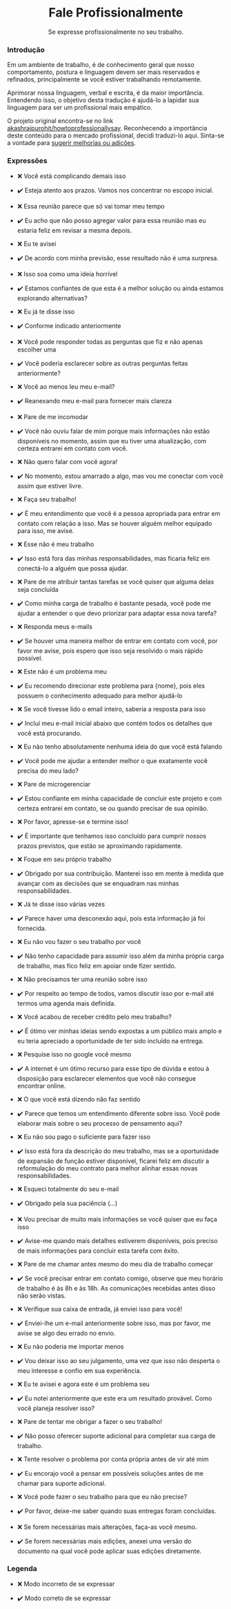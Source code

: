 <div align="center">
  <h1>Fale Profissionalmente</h1>
  <p>Se expresse profissionalmente no seu trabalho.</p>
</div>

### Introdução

Em um ambiente de trabalho, é de conhecimento geral que nosso comportamento, postura e linguagem devem ser mais reservados e refinados, principalmente se você estiver trabalhando remotamente.

Aprimorar nossa linguagem, verbal e escrita, é da maior importância. Entendendo isso, o objetivo desta tradução é ajudá-lo a lapidar sua linguagem para ser um profissional mais empático.

O projeto original encontra-se no link [akashrajpurohit/howtoprofessionallysay](https://github.com/AkashRajpurohit/howtoprofessionallysay). Reconhecendo a importância deste conteúdo para o mercado profissional, decidi traduzi-lo aqui. Sinta-se a vontade para [sugerir melhorias ou adições](CONTRIBUTING.md).

### Expressões

- :x: Você está complicando demais isso

- :heavy_check_mark: Esteja atento aos prazos. Vamos nos concentrar no escopo inicial.

- :x: Essa reunião parece que só vai tomar meu tempo

- :heavy_check_mark: Eu acho que não posso agregar valor para essa reunião mas eu estaria feliz em revisar a mesma depois.

- :x: Eu te avisei

- :heavy_check_mark: De acordo com minha previsão, esse resultado não é uma surpresa.

- :x: Isso soa como uma ideia horrível

- :heavy_check_mark: Estamos confiantes de que esta é a melhor solução ou ainda estamos explorando alternativas?

- :x: Eu já te disse isso

- :heavy_check_mark: Conforme indicado anteriormente

- :x: Você pode responder todas as perguntas que fiz e não apenas escolher uma

- :heavy_check_mark: Você poderia esclarecer sobre as outras perguntas feitas anteriormente?

- :x: Você ao menos leu meu e-mail?

- :heavy_check_mark: Reanexando meu e-mail para fornecer mais clareza

- :x: Pare de me incomodar

- :heavy_check_mark: Você não ouviu falar de mim porque mais informações não estão disponíveis no momento, assim que eu tiver uma atualização, com certeza entrarei em contato com você.

- :x: Não quero falar com você agora!

- :heavy_check_mark: No momento, estou amarrado a algo, mas vou me conectar com você assim que estiver livre.

- :x: Faça seu trabalho!

- :heavy_check_mark: É meu entendimento que você é a pessoa apropriada para entrar em contato com relação a isso. Mas se houver alguém melhor equipado para isso, me avise.

- :x: Esse não é meu trabalho

- :heavy_check_mark: Isso está fora das minhas responsabilidades, mas ficaria feliz em conectá-lo a alguém que possa ajudar.

- :x: Pare de me atribuir tantas tarefas se você quiser que alguma delas seja concluída

- :heavy_check_mark: Como minha carga de trabalho é bastante pesada, você pode me ajudar a entender o que devo priorizar para adaptar essa nova tarefa?

- :x: Responda meus e-mails

- :heavy_check_mark: Se houver uma maneira melhor de entrar em contato com você, por favor me avise, pois espero que isso seja resolvido o mais rápido possível.

- :x: Este não é um problema meu

- :heavy_check_mark: Eu recomendo direcionar este problema para {nome}, pois eles possuem o conhecimento adequado para melhor ajudá-lo

- :x: Se você tivesse lido o email inteiro, saberia a resposta para isso

- :heavy_check_mark: Incluí meu e-mail inicial abaixo que contém todos os detalhes que você está procurando.

- :x: Eu não tenho absolutamente nenhuma ideia do que você está falando

- :heavy_check_mark: Você pode me ajudar a entender melhor o que exatamente você precisa do meu lado?

- :x: Pare de microgerenciar

- :heavy_check_mark: Estou confiante em minha capacidade de concluir este projeto e com certeza entrarei em contato, se ou quando precisar de sua opinião.

- :x: Por favor, apresse-se e termine isso!

- :heavy_check_mark: É importante que tenhamos isso concluído para cumprir nossos prazos previstos, que estão se aproximando rapidamente.

- :x: Foque em seu próprio trabalho

- :heavy_check_mark: Obrigado por sua contribuição. Manterei isso em mente à medida que avançar com as decisões que se enquadram nas minhas responsabilidades.

- :x: Já te disse isso várias vezes

- :heavy_check_mark: Parece haver uma desconexão aqui, pois esta informação já foi fornecida.

- :x: Eu não vou fazer o seu trabalho por você

- :heavy_check_mark: Não tenho capacidade para assumir isso além da minha própria carga de trabalho, mas fico feliz em apoiar onde fizer sentido.

- :x: Não precisamos ter uma reunião sobre isso

- :heavy_check_mark: Por respeito ao tempo de todos, vamos discutir isso por e-mail até termos uma agenda mais definida.

- :x: Você acabou de receber crédito pelo meu trabalho?

- :heavy_check_mark: É ótimo ver minhas ideias sendo expostas a um público mais amplo e eu teria apreciado a oportunidade de ter sido incluído na entrega.

- :x: Pesquise isso no google você mesmo

- :heavy_check_mark: A internet é um ótimo recurso para esse tipo de dúvida e estou à disposição para esclarecer elementos que você não consegue encontrar online.

- :x: O que você está dizendo não faz sentido

- :heavy_check_mark: Parece que temos um entendimento diferente sobre isso. Você pode elaborar mais sobre o seu processo de pensamento aqui?

- :x: Eu não sou pago o suficiente para fazer isso

- :heavy_check_mark: Isso está fora da descrição do meu trabalho, mas se a oportunidade de expansão de função estiver disponível, ficarei feliz em discutir a reformulação do meu contrato para melhor alinhar essas novas responsabilidades.

- :x: Esqueci totalmente do seu e-mail

- :heavy_check_mark: Obrigado pela sua paciência (...)

- :x: Vou precisar de muito mais informações se você quiser que eu faça isso

- :heavy_check_mark: Avise-me quando mais detalhes estiverem disponíveis, pois preciso de mais informações para concluir esta tarefa com êxito.

- :x: Pare de me chamar antes mesmo do meu dia de trabalho começar

- :heavy_check_mark: Se você precisar entrar em contato comigo, observe que meu horário de trabalho é às 8h e às 18h. As comunicações recebidas antes disso não serão vistas.

- :x: Verifique sua caixa de entrada, já enviei isso para você!

- :heavy_check_mark: Enviei-lhe um e-mail anteriormente sobre isso, mas por favor, me avise se algo deu errado no envio.

- :x: Eu não poderia me importar menos

- :heavy_check_mark: Vou deixar isso ao seu julgamento, uma vez que isso não desperta o meu interesse e confio em sua experiência.

- :x: Eu te avisei e agora este é um problema seu

- :heavy_check_mark: Eu notei anteriormente que este era um resultado provável. Como você planeja resolver isso?

- :x: Pare de tentar me obrigar a fazer o seu trabalho!

- :heavy_check_mark: Não posso oferecer suporte adicional para completar sua carga de trabalho.

- :x: Tente resolver o problema por conta própria antes de vir até mim

- :heavy_check_mark: Eu encorajo você a pensar em possíveis soluções antes de me chamar para suporte adicional.

- :x: Você pode fazer o seu trabalho para que eu não precise?

- :heavy_check_mark: Por favor, deixe-me saber quando suas entregas foram concluídas.

- :x: Se forem necessárias mais alterações, faça-as você mesmo.

- :heavy_check_mark: Se forem necessárias mais edições, anexei uma versão do documento na qual você pode aplicar suas edições diretamente.

### Legenda

- :x: Modo incorreto de se expressar

- :heavy_check_mark: Modo correto de se expressar

